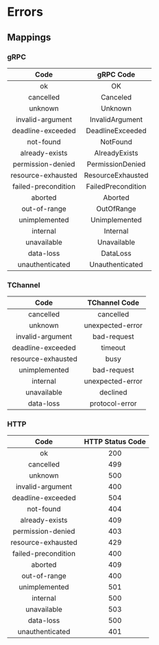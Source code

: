 # Errors

## Mappings

### gRPC

| Code | gRPC Code |
| :---: | :---: |
| ok | OK |
| cancelled | Canceled |
| unknown | Unknown |
| invalid-argument | InvalidArgument |
| deadline-exceeded | DeadlineExceeded |
| not-found | NotFound |
| already-exists | AlreadyExists |
| permission-denied | PermissionDenied |
| resource-exhausted | ResourceExhausted |
| failed-precondition | FailedPrecondition |
| aborted | Aborted |
| out-of-range | OutOfRange |
| unimplemented | Unimplemented |
| internal | Internal |
| unavailable | Unavailable |
| data-loss | DataLoss |
| unauthenticated | Unauthenticated |


### TChannel

| Code | TChannel Code |
| :---: | :---: |
| cancelled | cancelled |
| unknown | unexpected-error |
| invalid-argument | bad-request |
| deadline-exceeded | timeout |
| resource-exhausted | busy |
| unimplemented | bad-request |
| internal | unexpected-error |
| unavailable | declined |
| data-loss | protocol-error |


### HTTP

| Code | HTTP Status Code |
| :---: | :---: |
| ok | 200 |
| cancelled | 499 |
| unknown | 500 |
| invalid-argument | 400 |
| deadline-exceeded | 504 |
| not-found | 404 |
| already-exists | 409 |
| permission-denied | 403 |
| resource-exhausted | 429 |
| failed-precondition | 400 |
| aborted | 409 |
| out-of-range | 400 |
| unimplemented | 501 |
| internal | 500 |
| unavailable | 503 |
| data-loss | 500 |
| unauthenticated | 401 |

